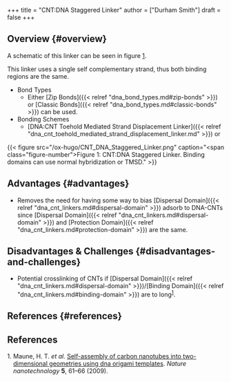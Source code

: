 +++
title = "CNT:DNA Staggered Linker"
author = ["Durham Smith"]
draft = false
+++

## Overview {#overview}

A schematic of this linker can be seen in figure [1](#figure--fig:cnt-dna-staggered-linker).

This linker uses a single self complementary strand, thus both binding regions are the same.

-   Bond Types
    -   Either [Zip Bonds]({{< relref "dna_bond_types.md#zip-bonds" >}}) or [Classic Bonds]({{< relref "dna_bond_types.md#classic-bonds" >}}) can be used.
-   Bonding Schemes
    -   [DNA:CNT Toehold Mediated Strand Displacement Linker]({{< relref "dna_cnt_toehold_mediated_strand_displacement_linker.md" >}}) or

<a id="figure--fig:cnt-dna-staggered-linker"></a>

{{< figure src="/ox-hugo/CNT_DNA_Staggered_Linker.png" caption="<span class=\"figure-number\">Figure 1: </span>CNT:DNA Staggered Linker. Binding domains can use normal hybridization or TMSD." >}}


## Advantages {#advantages}

-   Removes the need for having some way to bias [Dispersal Domain]({{< relref "dna_cnt_linkers.md#dispersal-domain" >}}) adsorb to DNA-CNTs since [Dispersal Domain]({{< relref "dna_cnt_linkers.md#dispersal-domain" >}}) and [Protection Domain]({{< relref "dna_cnt_linkers.md#protection-domain" >}}) are the same.


## Disadvantages &amp; Challenges {#disadvantages-and-challenges}

-   Potential crosslinking of CNTs if [Dispersal Domain]({{< relref "dna_cnt_linkers.md#dispersal-domain" >}})/[Binding Domain]({{< relref "dna_cnt_linkers.md#binding-domain" >}}) are to long<sup><a href="#citeproc_bib_item_1">1</a></sup>.


## References {#references}

## References

<style>.csl-left-margin{float: left; padding-right: 0em;}
 .csl-right-inline{margin: 0 0 0 1em;}</style><div class="csl-bib-body">
  <div class="csl-entry"><a id="citeproc_bib_item_1"></a>
    <div class="csl-left-margin">1.</div><div class="csl-right-inline">Maune, H. T. <i>et al.</i> <a href="https://doi.org/10.1038/nnano.2009.311">Self-assembly of carbon nanotubes into two-dimensional geometries using dna origami templates</a>. <i>Nature nanotechnology</i> <b>5</b>, 61–66 (2009).</div>
  </div>
</div>
